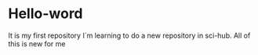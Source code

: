 # Hello-word
It is my first repository 
I´m learning to do a new repository in sci-hub. All of this is new for me
